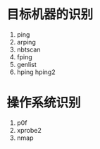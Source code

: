 # 目标机器的识别
1. ping
2. arping
3. nbtscan
4. fping
5. genlist
6. hping hping2

# 操作系统识别

1. p0f
2. xprobe2
3. nmap
